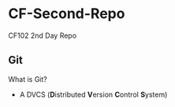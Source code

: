 # CF-Second-Repo
CF102 2nd Day Repo

## Git

What is Git?

- A DVCS (**D**istributed **V**ersion **C**ontrol **S**ystem)

